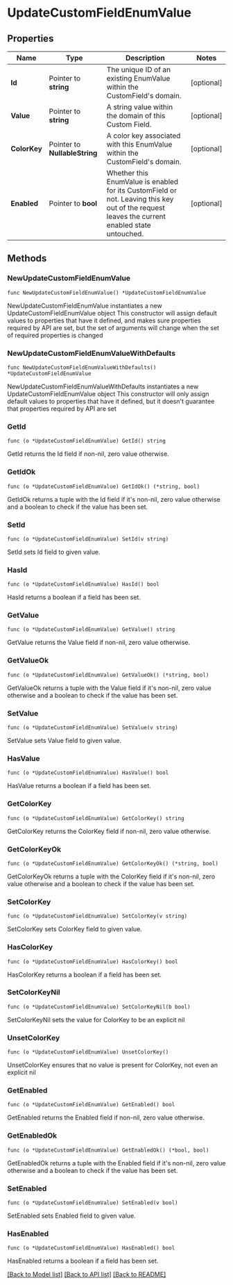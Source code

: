 # UpdateCustomFieldEnumValue

## Properties

Name | Type | Description | Notes
------------ | ------------- | ------------- | -------------
**Id** | Pointer to **string** | The unique ID of an existing EnumValue within the CustomField&#39;s domain. | [optional] 
**Value** | Pointer to **string** | A string value within the domain of this Custom Field. | [optional] 
**ColorKey** | Pointer to **NullableString** | A color key associated with this EnumValue within the CustomField&#39;s domain. | [optional] 
**Enabled** | Pointer to **bool** | Whether this EnumValue is enabled for its CustomField or not. Leaving this key out of the request leaves the current enabled state untouched. | [optional] 

## Methods

### NewUpdateCustomFieldEnumValue

`func NewUpdateCustomFieldEnumValue() *UpdateCustomFieldEnumValue`

NewUpdateCustomFieldEnumValue instantiates a new UpdateCustomFieldEnumValue object
This constructor will assign default values to properties that have it defined,
and makes sure properties required by API are set, but the set of arguments
will change when the set of required properties is changed

### NewUpdateCustomFieldEnumValueWithDefaults

`func NewUpdateCustomFieldEnumValueWithDefaults() *UpdateCustomFieldEnumValue`

NewUpdateCustomFieldEnumValueWithDefaults instantiates a new UpdateCustomFieldEnumValue object
This constructor will only assign default values to properties that have it defined,
but it doesn't guarantee that properties required by API are set

### GetId

`func (o *UpdateCustomFieldEnumValue) GetId() string`

GetId returns the Id field if non-nil, zero value otherwise.

### GetIdOk

`func (o *UpdateCustomFieldEnumValue) GetIdOk() (*string, bool)`

GetIdOk returns a tuple with the Id field if it's non-nil, zero value otherwise
and a boolean to check if the value has been set.

### SetId

`func (o *UpdateCustomFieldEnumValue) SetId(v string)`

SetId sets Id field to given value.

### HasId

`func (o *UpdateCustomFieldEnumValue) HasId() bool`

HasId returns a boolean if a field has been set.

### GetValue

`func (o *UpdateCustomFieldEnumValue) GetValue() string`

GetValue returns the Value field if non-nil, zero value otherwise.

### GetValueOk

`func (o *UpdateCustomFieldEnumValue) GetValueOk() (*string, bool)`

GetValueOk returns a tuple with the Value field if it's non-nil, zero value otherwise
and a boolean to check if the value has been set.

### SetValue

`func (o *UpdateCustomFieldEnumValue) SetValue(v string)`

SetValue sets Value field to given value.

### HasValue

`func (o *UpdateCustomFieldEnumValue) HasValue() bool`

HasValue returns a boolean if a field has been set.

### GetColorKey

`func (o *UpdateCustomFieldEnumValue) GetColorKey() string`

GetColorKey returns the ColorKey field if non-nil, zero value otherwise.

### GetColorKeyOk

`func (o *UpdateCustomFieldEnumValue) GetColorKeyOk() (*string, bool)`

GetColorKeyOk returns a tuple with the ColorKey field if it's non-nil, zero value otherwise
and a boolean to check if the value has been set.

### SetColorKey

`func (o *UpdateCustomFieldEnumValue) SetColorKey(v string)`

SetColorKey sets ColorKey field to given value.

### HasColorKey

`func (o *UpdateCustomFieldEnumValue) HasColorKey() bool`

HasColorKey returns a boolean if a field has been set.

### SetColorKeyNil

`func (o *UpdateCustomFieldEnumValue) SetColorKeyNil(b bool)`

 SetColorKeyNil sets the value for ColorKey to be an explicit nil

### UnsetColorKey
`func (o *UpdateCustomFieldEnumValue) UnsetColorKey()`

UnsetColorKey ensures that no value is present for ColorKey, not even an explicit nil
### GetEnabled

`func (o *UpdateCustomFieldEnumValue) GetEnabled() bool`

GetEnabled returns the Enabled field if non-nil, zero value otherwise.

### GetEnabledOk

`func (o *UpdateCustomFieldEnumValue) GetEnabledOk() (*bool, bool)`

GetEnabledOk returns a tuple with the Enabled field if it's non-nil, zero value otherwise
and a boolean to check if the value has been set.

### SetEnabled

`func (o *UpdateCustomFieldEnumValue) SetEnabled(v bool)`

SetEnabled sets Enabled field to given value.

### HasEnabled

`func (o *UpdateCustomFieldEnumValue) HasEnabled() bool`

HasEnabled returns a boolean if a field has been set.


[[Back to Model list]](../README.md#documentation-for-models) [[Back to API list]](../README.md#documentation-for-api-endpoints) [[Back to README]](../README.md)


